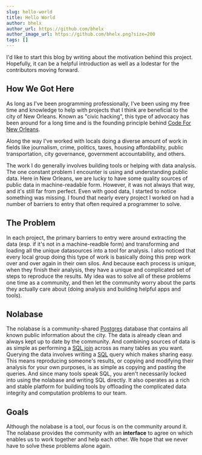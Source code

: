 ```yaml
---
slug: hello-world
title: Hello World
author: bhelx
author_url: https://github.com/bhelx
author_image_url: https://github.com/bhelx.png?size=200
tags: []
---
```


I'd like to start this blog by writing about the motivation behind this project. 
Hopefully, it can be a helpful introduction as well as a lodestar for the contributors moving forward.

## How We Got Here

As long as I've been programming professionally, I've been using my free time and knowledge to help
with projects that I think are beneficial to the city of New Orleans. Known as "civic hacking", this
type of advocacy has been around for a long time and is the founding principle behind
[Code For New Orleans](http://codeforneworleans.org/).

Along the way I've worked with locals doing a diverse amount of work in fields like
journalism, crime, politics, taxes, housing affordability, public transportation, city governance, government
accountability, and others.

The work I do generally involves building tools or helping with data analysis. The one constant problem I encounter
is using and understanding public data. Here in New Orleans, we are lucky to have some quality sources
of public data in machine-readable form. However, it was not always that way, and it's still far from
perfect. Even with good data, I started to notice something was missing. I found that nearly every project I
worked on had a number of barriers to entry that often required a programmer to solve.

## The Problem

In each project, the primary barriers to entry were around extracting the data (esp. if it's not in a machine-readble
form) and transforming and loading all the unique datasources into a tool for analysis. I also noticed
that every local group doing this type of work is basically doing this prep work over and over again
in their own silos. And because each process is unique, when they finish their analysis, they have a unique
and complicated set of steps to reproduce the results. My idea was to solve all of these problems one
time as a community, and then let the community worry about the parts they actually care about
(doing analysis and building helpful apps and tools).

## Nolabase

The nolabase is a community-shared [Postgres](https://www.postgresql.org/) database that contains all
known public information about the city. The data is already clean and always kept up to date by the community.
And combining sources of data is as simple as performing a [SQL join](https://en.wikipedia.org/wiki/Join_(SQL)) across 
as many tables as you want. Querying the data involves writing a [SQL](https://en.wikipedia.org/wiki/SQL) query
which makes sharing easy. This means reproducing someone's results, or copying and modifying their analysis
for your own purposes, is as simple as copying and pasting the queries. And since
many tools speak SQL, you aren't necessarily locked into using the nolabase and writing SQL directly.
It also operates as a rich and stable platform for building tools by offloading the complicated data
integrity and computation problems to our team.

## Goals

Although the nolabase is a tool, our focus is on the community around it. The nolabase provides
the community with an **interface** to agree on which enables us to work together and help each other.
We hope that we never have to solve these problems alone again.


